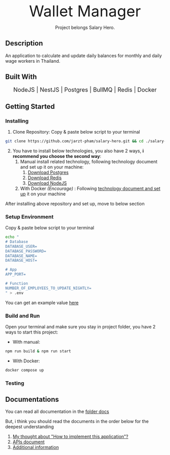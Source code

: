 <div style="text-align: center; font-size: 48px;">
  Wallet Manager
</div>

  <p align="center">Project belongs <a src='https://www.salary-hero.com/'>Salary Hero.</a></p>

## Description

An application to calculate and update daily balances for monthly and daily wage workers in Thailand.

## Built With

<p align="center" style="font-size: 18px"> 
  NodeJS  |
  NestJS  | 
  Postgres  | 
  BullMQ  | 
  Redis  |
  Docker
</p>

## Getting Started

### Installing

1. Clone Repository: Copy & paste below script to your terminal

```bash
git clone https://github.com/jarzt-pham/salary-hero.git && cd ./salary-hero
```

2. You have to install below technologies, you also have 2 ways, **i recommend you choose the second way**:
    1. Manual install related technology, following technology document and set up it on your machine: 
        1. [Download Postgres](https://www.postgresql.org/download/)
        2. [Download Redis](https://redis.io/downloads/)
        3. [Download NodeJS](https://nodejs.org/en/download/package-manager)
    2. With Docker _(Encourage)_ : Following [technology document and set up](https://www.docker.com/products/docker-desktop/) it on your machine
  
After installing above repository and set up, move to below section


### Setup Environment
Copy & paste below script to your terminal

```bash
echo "
# Database
DATABASE_USER=
DATABASE_PASSWORD=
DATABASE_NAME=
DATABASE_HOST=

# App
APP_PORT=

# Function
NUMBER_OF_EMPLOYEES_TO_UPDATE_NIGHTLY=
" > .env
```

You can get an example value [here](./.example.env)

### Build and Run

Open your terminal and make sure you stay in project folder, you have 2 ways to start this project:

- With manual: 
```bash
npm run build & npm run start
```

- With Docker: 
```bash
docker compose up
```

### Testing 

## Documentations

You can read all documentation in the [folder docs](./docs/)

But, i think you should read the documents in the order below for the deepest understanding

1. [My thought about "How to implement this application"?](./docs/implement.md)
2. [APIs document](./docs/apis-document.md)
3. [Additional information](./docs/additional.md)
